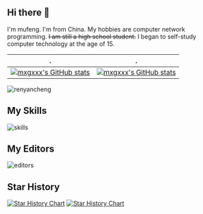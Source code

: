 ## Hi there 👋

I'm mufeng.
I'm from China.
My hobbies are computer network programming.
<del>I am still a high school student.</del>
I began to self-study computer technology at the age of 15.

| .                                                                                                                                       | .                                                                                                                         |
|-----------------------------------------------------------------------------------------------------------------------------------------|---------------------------------------------------------------------------------------------------------------------------|
| [![mxgxxx's GitHub stats](https://github-readme-stats.vercel.app/api?username=renyancheng)](https://githubfast.com/anuraghazra/github-readme-stats) | [![mxgxxx's GitHub stats](https://github-readme-stats.vercel.app/api/top-langs?username=renyancheng&show_icons=true&locale=en&layout=compact)](https://github-readme-stats.vercel.app/api/top-langs?username=renyancheng&show_icons=true&locale=en&layout=compact) |

![renyancheng](https://count.getloli.com/get/@renyancheng)

## My Skills

![skills](https://skillicons.dev/icons?i=css,express,git,github,html,js,md,nodejs,react,vue,java,vim,spring,nuxtjs)

## My Editors
![editors](https://skillicons.dev/icons?i=vscode,idea)

## Star History

[![Star History Chart](https://api.star-history.com/svg?repos=renyancheng/MuXiuGeAPIAdmin&type=Date)](https://star-history.com/#renyancheng/MuXiuGeAPIAdmin&Date)
[![Star History Chart](https://api.star-history.com/svg?repos=renyancheng/music-react&type=Date)](https://star-history.com/#renyancheng/music-react&Date)



